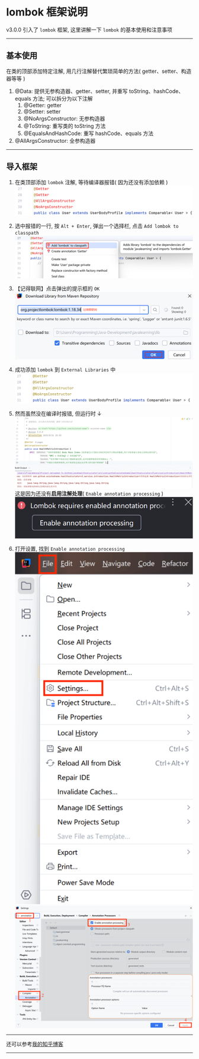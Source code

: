 # lombok 框架说明
v3.0.0 引入了 `lombok` 框架, 这里讲解一下 `lombok` 的基本使用和注意事项

---

## 基本使用
在类的顶部添加特定注解, 用几行注解替代繁琐简单的方法( getter、setter、构造器等等 )
1. @Data: 提供无参构造器、getter、setter, 并重写 toString、hashCode、equals 方法; 可以拆分为以下注解
   1. @Getter: getter
   2. @Setter: setter
   3. @NoArgsConstructor: 无参构造器
   4. @ToString: 重写类的 toString 方法
   5. @EqualsAndHashCode: 重写 hashCode、equals 方法
2. @AllArgsConstructor: 全参构造器
   
---

## 导入框架
1. 在类顶部添加 `lombok` 注解, 等待编译器报错( 因为还没有添加依赖 )  
   ![lombok 报错](images/lombok-example/lombok-error.png)

2. 选中报错的一行, 按 `Alt + Enter`, 弹出一个选择栏, 点击 `Add lombok to classpath`
   ![解决办法](images/lombok-example/solution-alt+enter.png)

3. 【记得联网】点击弹出的提示框的 `OK`
   ![下载 lombok](images/lombok-example/lombok-download.png)
   
4. 成功添加 `lombok` 到 `External Libraries` 中
   ![下载成功](images/lombok-example/success.png)

   
5. 然而虽然没在编译时报错, 但运行时 ↓  
   ![运行时异常](images/lombok-example/lombok-runtime-error.png)  
   这是因为还没有**启用注解处理**( `Enable annotation processing` )
   ![注解处理启用提示](images/lombok-example/annotation-processing-warning.png)
   

6. 打开设置, 找到 `Enable annotation processing`  
   ![打开 IDEA 设置面板](images/annotation-setting/idea-settings.png)
   ![启用注解处理](images/annotation-setting/enable-annotation-processing.png)

---

还可以参考[我的知乎博客](https://zhuanlan.zhihu.com/p/1929658439619027287)

---
